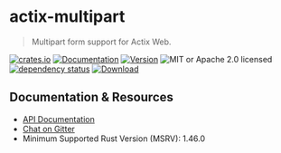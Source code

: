 # actix-multipart

> Multipart form support for Actix Web.

[![crates.io](https://img.shields.io/crates/v/actix-multipart?label=latest)](https://crates.io/crates/actix-multipart)
[![Documentation](https://docs.rs/actix-multipart/badge.svg?version=0.4.0-beta.4)](https://docs.rs/actix-multipart/0.4.0-beta.4)
[![Version](https://img.shields.io/badge/rustc-1.46+-ab6000.svg)](https://blog.rust-lang.org/2020/03/12/Rust-1.46.html)
![MIT or Apache 2.0 licensed](https://img.shields.io/crates/l/actix-multipart.svg)
<br />
[![dependency status](https://deps.rs/crate/actix-multipart/0.4.0-beta.4/status.svg)](https://deps.rs/crate/actix-multipart/0.4.0-beta.4)
[![Download](https://img.shields.io/crates/d/actix-multipart.svg)](https://crates.io/crates/actix-multipart)

## Documentation & Resources

- [API Documentation](https://docs.rs/actix-multipart)
- [Chat on Gitter](https://gitter.im/actix/actix-web)
- Minimum Supported Rust Version (MSRV): 1.46.0
